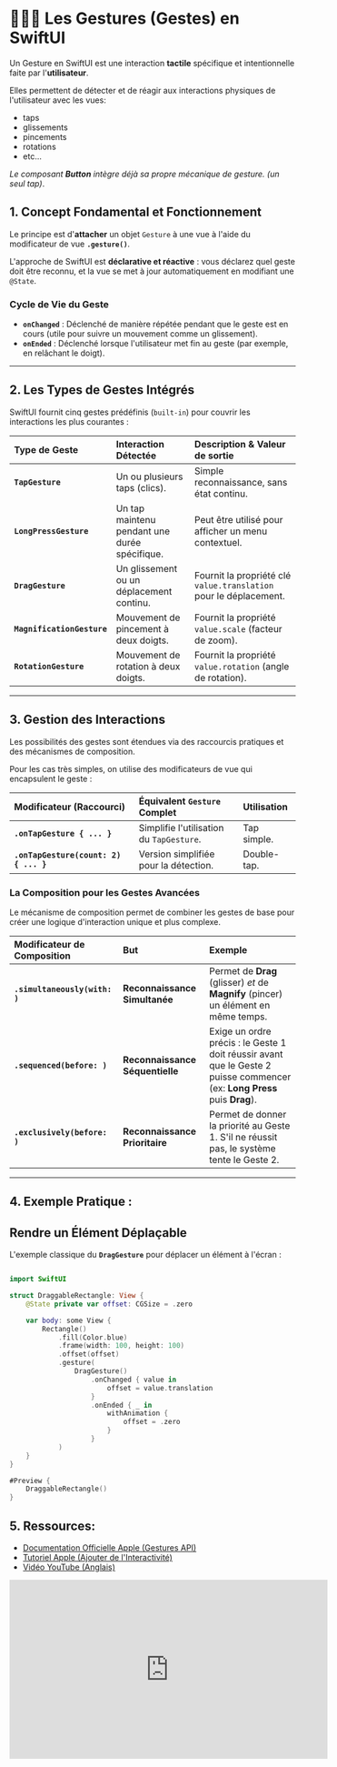# 📱👈🏻  Les Gestures (Gestes) en SwiftUI

Un Gesture en SwiftUI est une interaction **tactile** spécifique et intentionnelle faite par l'**utilisateur**.  

Elles permettent de détecter et de réagir aux interactions physiques de l'utilisateur avec les vues:  
- taps
- glissements
- pincements
- rotations
- etc...

*Le composant **Button** intègre déjà sa propre mécanique de gesture. (un seul tap)*.  

## 1. Concept Fondamental et Fonctionnement

Le principe est d'**attacher** un objet `Gesture` à une vue à l'aide du modificateur de vue **`.gesture()`**.

L'approche de SwiftUI est **déclarative et réactive** : vous déclarez quel geste doit être reconnu, et la vue se met à jour automatiquement en modifiant une `@State`.

### Cycle de Vie du Geste
* **`onChanged`** : Déclenché de manière répétée pendant que le geste est en cours (utile pour suivre un mouvement comme un glissement).
* **`onEnded`** : Déclenché lorsque l'utilisateur met fin au geste (par exemple, en relâchant le doigt).

---

## 2. Les Types de Gestes Intégrés

SwiftUI fournit cinq gestes prédéfinis (`built-in`) pour couvrir les interactions les plus courantes :

| Type de Geste | Interaction Détectée | Description & Valeur de sortie |
| :--- | :--- | :--- |
| **`TapGesture`** | Un ou plusieurs taps (clics). | Simple reconnaissance, sans état continu. |
| **`LongPressGesture`** | Un tap maintenu pendant une durée spécifique. | Peut être utilisé pour afficher un menu contextuel. |
| **`DragGesture`** | Un glissement ou un déplacement continu. | Fournit la propriété clé `value.translation` pour le déplacement. |
| **`MagnificationGesture`** | Mouvement de pincement à deux doigts. | Fournit la propriété `value.scale` (facteur de zoom). |
| **`RotationGesture`** | Mouvement de rotation à deux doigts. | Fournit la propriété `value.rotation` (angle de rotation). |

---

## 3. Gestion des Interactions

Les possibilités des gestes sont étendues via des raccourcis pratiques et des mécanismes de composition.  

Pour les cas très simples, on utilise des modificateurs de vue qui encapsulent le geste :  

| Modificateur (Raccourci) | Équivalent `Gesture` Complet | Utilisation |
| :--- | :--- | :--- |
| **`.onTapGesture { ... }`** | Simplifie l'utilisation du `TapGesture`. | Tap simple. |
| **`.onTapGesture(count: 2) { ... }`** | Version simplifiée pour la détection. | Double-tap. |


### La Composition pour les Gestes Avancées

Le mécanisme de composition permet de combiner les gestes de base pour créer une logique d'interaction unique et plus complexe.

| Modificateur de Composition | But | Exemple |
| :--- | :--- | :--- |
| **`.simultaneously(with: )`** | **Reconnaissance Simultanée** | Permet de **Drag** (glisser) *et* de **Magnify** (pincer) un élément en même temps. |
| **`.sequenced(before: )`** | **Reconnaissance Séquentielle** | Exige un ordre précis : le Geste 1 doit réussir avant que le Geste 2 puisse commencer (ex: **Long Press** puis **Drag**). |
| **`.exclusively(before: )`** | **Reconnaissance Prioritaire** | Permet de donner la priorité au Geste 1. S'il ne réussit pas, le système tente le Geste 2. |

---

## 4. Exemple Pratique : 
## Rendre un Élément Déplaçable

L'exemple classique du **`DragGesture`** pour déplacer un élément à l'écran :

```swift

import SwiftUI

struct DraggableRectangle: View {
    @State private var offset: CGSize = .zero

    var body: some View {
        Rectangle()
            .fill(Color.blue)
            .frame(width: 100, height: 100)
            .offset(offset)
            .gesture(
                DragGesture()
                    .onChanged { value in
                        offset = value.translation
                    }
                    .onEnded { _ in
                        withAnimation {
                            offset = .zero 
                        }
                    }
            )
    }
}

#Preview {
    DraggableRectangle()
}

```

## 5. Ressources: 

- [Documentation Officielle Apple (Gestures API)](https://developer.apple.com/documentation/swiftui/gestures)
- [Tutoriel Apple (Ajouter de l'Interactivité)](https://developer.apple.com/documentation/swiftui/adding-interactivity-with-gestures)
- [Vidéo YouTube (Anglais)](https://youtu.be/Kl_3xrZBEFY?si=GMxT4FDF2jc_AKO4&t=42)

<iframe width="560" height="315" src="https://www.youtube.com/embed/Kl_3xrZBEFY?si=672qP1lRQ8g4FysF" title="YouTube video player" frameborder="0" allow="accelerometer; autoplay; clipboard-write; encrypted-media; gyroscope; picture-in-picture; web-share" referrerpolicy="strict-origin-when-cross-origin" allowfullscreen></iframe>